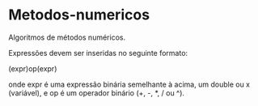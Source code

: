 # Metodos-numericos
Algoritmos de métodos numéricos.

Expressões devem ser inseridas no seguinte formato:

  (expr)op(expr)
  
onde expr é uma expressão binária semelhante à acima, um double ou x (variável), e op é um operador binário (+, -, *, / ou ^).
